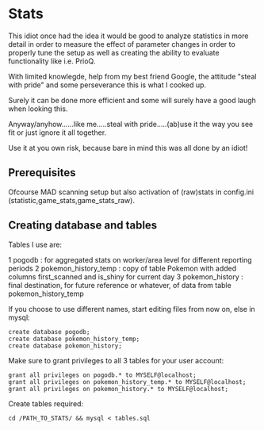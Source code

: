 # Stats

This idiot once had the idea it would be good to analyze statistics in more detail in order to measure the effect of parameter changes in order to properly tune the setup as well as creating the ability to evaluate functionality like i.e. PrioQ.

With limited knowlegde, help from my best friend Google, the attitude "steal with pride" and some perseverance this is what I cooked up.

Surely it can be done more efficient and some will surely have a good laugh when looking this. 

Anyway/anyhow......like me.....steal with pride.....(ab)use it the way you see fit or just ignore it all together.


Use it at you own risk, because bare in mind this was all done by an idiot!



## Prerequisites
Ofcourse MAD scanning setup but also activation of (raw)stats in config.ini (statistic,game_stats,game_stats_raw).



## Creating database and tables

Tables I use are:

1 pogodb : for aggregated stats on worker/area level for different reporting periods
2 pokemon_history_temp : copy of table Pokemon with added columns first_scanned and is_shiny for current day
3 pokemon_history : final destination, for future reference or whatever, of data from table pokemon_history_temp

If you choose to use different names, start editing files from now on, else in mysql:
```
create database pogodb;
create database pokemon_history_temp;
create database pokemon_history;
```

Make sure to grant privileges to all 3 tables for your user account:
```
grant all privileges on pogodb.* to MYSELF@localhost;
grant all privileges on pokemon_history_temp.* to MYSELF@localhost;
grant all privileges on pokemon_history.* to MYSELF@localhost;
```

Create tables required:
```
cd /PATH_TO_STATS/ && mysql < tables.sql
``` 
